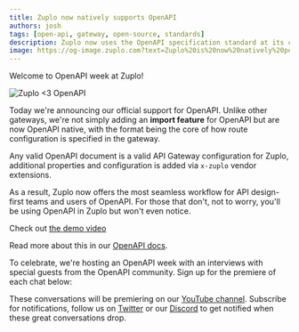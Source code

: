 ```yaml
---
title: Zuplo now natively supports OpenAPI
authors: josh
tags: [open-api, gateway, open-source, standards]
description: Zuplo now uses the OpenAPI specification standard at its core
image: https://og-image.zuplo.com?text=Zuplo%20is%20now%20natively%20powered%20 by%20OpenAPI
---
```


Welcome to OpenAPI week at Zuplo!

![Zuplo <3 OpenAPI](https://cdn.zuplo.com/assets/6843d057-a45e-49c0-a546-bb3702fd0cd1.png)

Today we're announcing our official support for OpenAPI. Unlike other gateways, we're not simply adding an **import feature** for OpenAPI but are now OpenAPI native, with the format being the core of how route configuration is specified in the gateway.

Any valid OpenAPI document is a valid API Gateway configuration for Zuplo, additional properties and configuration is added via `x-zuplo` vendor extensions.

As a result, Zuplo now offers the most seamless workflow for API design-first teams and users of OpenAPI. For those that don't, not to worry, you'll be using OpenAPI in Zuplo but won't even notice.

Check out [the demo video](https://youtu.be/YRDm_tKcS68)

<YouTubeVideo url="https://www.youtube-nocookie.com/embed/YRDm_tKcS68" />

Read more about this in our [OpenAPI docs](/docs/articles/open-api).

To celebrate, we're hosting an OpenAPI week with an interviews with special guests from the OpenAPI community. Sign up for the premiere of each chat below:

<FeaturePremiere name="Darrel Miller" bio="Editor of the OpenAPI specification and API architect at Microsoft." description="On Tuesday, 3/7, we discuss the Future of OpenAPI (and some history)" url="https://youtu.be/L9rUob5_V6E" image="https://cdn.zuplo.com/assets/859169aa-8d1d-4dea-8fbb-f1c0972a5337.png" />

<FeaturePremiere name="Phil Sturgeon" bio="Staff Author and co-host of APIs you won't hate" description="On Wednesday 3/8, we discuss living with OpenAPI in the real world" url="https://youtu.be/mBYKFTbkM8c" image="https://cdn.zuplo.com/assets/32bef4c8-da84-4328-bc9f-460371317c09.png" />

<FeaturePremiere name="Kevin Swiber" bio="Marketing Chair, OpenAPI" description="On Thursday, 3/9 we talk about the spec wars and how OpenAPI plays a role in the API lifecycle" url="https://youtu.be/A61PhWswmHk" image="https://cdn.zuplo.com/assets/340b8a2b-5948-4e3b-91d1-36854692183e.png" />

<FeaturePremiere name="Erik Wilde" bio="Author, RFC 7807" description="On Friday 3/10 we'll look at the new(ish) Problem Details for HTTP APIs specification with one of its authors" url="https://youtu.be/OOVUxzoWkhQ" image="https://cdn.zuplo.com/assets/6d684d21-693c-4807-9b63-9480fcdd69c4.png" />

These conversations will be premiering on our [YouTube channel](https://www.youtube.com/channel/UCTH7AlnhkOTPkyaleO3C5wg). Subscribe for notifications, follow us on [Twitter](https://twitter.com/zuplo) or our [Discord](https://discord.gg/8QbEjr2MgZ) to get notified when these great conversations drop.

